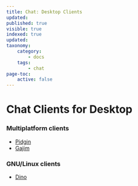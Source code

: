 ```yaml
---
title: Chat: Desktop Clients
updated:
published: true
visible: true
indexed: true
updated:
taxonomy:
    category:
        - docs
    tags:
        - chat
page-toc:
    active: false
---
```


# Chat Clients for Desktop

### Multiplatform clients
- [Pidgin](pidgin)
- [Gajim](gajim)

### GNU/Linux clients
- [Dino](dino)

